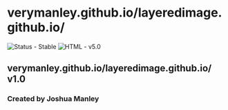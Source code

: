 # verymanley.github.io/layeredimage.github.io/

![Status - Stable](https://img.shields.io/badge/Status-Stable-blue.svg)
![HTML - v5.0](https://img.shields.io/badge/html-v5.0-blue.svg)

## verymanley.github.io/layeredimage.github.io/ v1.0

### Created by Joshua Manley

